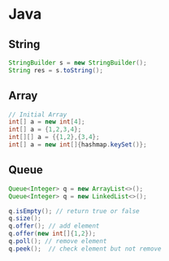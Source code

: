 # Java

## String

```java
StringBuilder s = new StringBuilder();
String res = s.toString();
```

## Array

```java
// Initial Array
int[] a = new int[4];
int[] a = {1,2,3,4};
int[][] a = {{1,2},{3,4};
int[] a = new int[]{hashmap.keySet()};
```



## Queue

```java
Queue<Integer> q = new ArrayList<>();
Queue<Integer> q = new LinkedList<>();

q.isEmpty(); // return true or false
q.size();
q.offer(); // add element
q.offer(new int[]{1,2});
q.poll(); // remove element
q.peek();  // check element but not remove 
```
